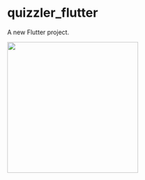 # quizzler_flutter

A new Flutter project.

<p align="left">
  <img src="https://user-images.githubusercontent.com/61964114/228408482-c8799ecb-418b-4b39-99af-454e5559cfa7.gif" width="300">
</p>
